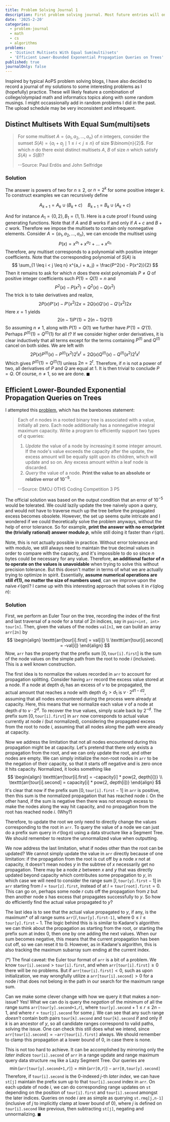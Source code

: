 ```yaml
---
title: Problem Solving Journal 1
description: First problem solving journal. Most future entries will only be visible through the problem solving journal filter.
date: '2025-2-20'
categories:
  - problem-journal
  - math
  - cs
  - algorithms
problems:
  - 'Distinct Multisets With Equal Sum(multi)sets'
  - 'Efficient Lower-Bounded Exponential Propagation Queries on Trees'
published: true
journalOnly: false
---
```


<script>
    import { Blockquote, Img } from "flowbite-svelte";
</script>

Inspired by typical AoPS problem solving blogs, I have also decided to record a journal of my solutions to some interesting problems as I (hopefully) practice. These will likely feature a combination of college/olympiad math and informatics topics along with some random musings. I might occassionally add in random problems I did in the past. The upload schedule may be very inconsistent and infrequent.

## Distinct Multisets With Equal Sum(multi)sets

> For some multiset $A = \{a_1, a_2, \dots, a_n\}$ of $n$ integers, consider the sumset $S(A) = \{a_i + a_j \mid 1 \leq i < j \leq n\}$ of size $\binom{n}{2}$. For which $n$ do there exist distinct multisets $A$, $B$ of size $n$ which satisfy $S(A) = S(B)$?
> 
> --Source: Paul Erdös and John Selfridge

### Solution
The answer is powers of two for $n \geq 2$, or $n = 2^k$ for some positive integer $k$. To construct examples we can recursively define

$$
A_{k + 1} = A_k \cup (B_k + c) \quad B_{k + 1} = B_k \cup (A_k + c)
$$

And for instance $A_1 = \{0, 2\}, B_1 = \{1, 1\}$. Here is a cute proof I found using generating functions. Note that if $A$ and $B$ works if and only if $A + c$ and $B + c$ work. Therefore we impose the multisets to contain only nonnegative elements. Consider $A = \{a_1, a_2, \dots, a_n\}$, we can encode the multiset using 
$$
P(x) = x^{a_1} + x^{a_2} + \dots + x^{a_n}
$$
Therefore, any multiset corresponds to a polynomial with positive integer coefficients. Note that the corresponding polynomial of $S(A)$ is 
$$
\sum_{1 \leq i < j \leq n} x^{a_i + a_j} = \frac{P^2(x) - P(x^2)}{2}
$$
Then it remains to ask for which $n$ does there exist polynomials $P \not = Q$ of positive integer coefficients such $P(1) = Q(1) = n$ and 
$$
P^2(x) - P(x^2) = Q^2(x) - Q(x^2)
$$
The trick is to take derivatives and realize,
$$
2P(x)P'(x) - P'(x^2)2x = 2Q(x)Q'(x) - Q'(x^2)2x 
$$
Here $x = 1$ yields
$$
2(n - 1)P'(1) = 2(n - 1)Q'(1)
$$
So assuming $n \not = 1$, along with $P(1) = Q(1)$ we further have $P'(1) = Q'(1)$. Perhaps $P^{(t)}(1) = Q^{(t)}(1)$ for all $t$? If we consider higher order derivatives, it is clear inductively that all terms except for the terms containing $P^{(t)}$ and $Q^{(t)}$ cancel on both sides. We are left with
$$
2P(x) P^{(t)}(x) - P^{(t)}(x^2) 2^t x^t = 2Q(x) Q^{(t)}(x) - Q^{(t)}(x^2) 2^t x^t
$$
Which gives $P^{(t)}(1) = Q^{(t)}(1)$ unless $2n = 2^t$. Therefore, if $n$ is not a power of two, all derivatives of $P$ and $Q$ are equal at $1$. It is then trivial to conclude $P = Q$. Of course, $n \not = 1$, so we are done. $\blacksquare$

## Efficient Lower-Bounded Exponential Propagation Queries on Trees

I attempted this [problem](https://dmoj.ca/problem/othscc3p5), which has the barebones statement:

> Each of $n$ nodes in a rooted binary tree is associated with a value, initially all zero. Each node additionally has a nonnegative integral maximum capacity. Write a program to efficiently support two types of $q$ queries:
>
> 1. *Update* the value of a node by increasing it some integer amount. If the node's value exceeds the capacity after the update, the excess amount will be equally split upon its children, which will update and so on. Any excess amount within a leaf node is discarded.
> 2. *Query* the value of a node. **Print the value to an absolute or relative error of $10^{-5}.$**
> 
> --Source: DMOJ OTHS Coding Competition 3 P5

The official solution was based on the output condition that an error of $10^{-5}$ would be tolerated. We could lazily update the tree naively upon a query, and would not have to traverse much up the tree before the propagated excess becomes obsolete. However, the set up seems quite intricate and I wondered if we could theoretically solve the problem anyways, without the help of error tolerance. So for example, **print the answer with no error/print the (trivially rational) answer modulo $p$**, while still doing it faster than $\mathcal{O}(qn)$.

Note, this is not actually possible in practice. Without error tolerance and with modulo, we still always need to maintain the true decimal values in order to compare with the capacity, and it's impossible to do so since $n$ bytes could be necessary for any value. Therefore, **an additional factor of $n$ to operate on the values is unavoidable** when trying to solve this without precision tolerance. But this doesn't matter in terms of what we are actually trying to optimize in spirit. Essentially, **assume numerical operations are still $\mathcal{O}(1)$, no matter the size of numbers used**, can we improve upon the naive $\mathcal{O}(qn)$? I came up with this interesting approach that solves it in $\mathcal{O}(q \log n)$: 

### Solution

First, we perform an Euler Tour on the tree, recording the index of the first and last traversal of a node for a total of $2n$ indices, say in $\texttt{pair<int, int> tour[n]}$. Then, given the values of the nodes $\texttt{val[n]}$, we can build an array $\texttt{arr[2n]}$ by 
$$
\begin{align}
\texttt{arr[tour[i].first] = val[i]} \\
\texttt{arr[tour[i].second] = -val[i]}
\end{align}
$$
Now, $\texttt{arr}$ has the property that the prefix sum $[0, \texttt{tour[i].first}]$ is the sum of the node values on the simple path from the root to node $i$ (inclusive). This is a well known construction. 

The first idea is to normalize the values recorded in $\texttt{arr}$ to account for propagation splitting. Consider having $\texttt{arr}$ record the excess value stored at a node. If a node at depth $d_1$ has an excess of $v$ to be propagated, the actual amount that reaches a node with depth $d_2 > d_1$ is $v \cdot 2^{d1 - d2}$, assuming that all nodes encountered during the process were already at capacity. Here, this means that we normalize each value $v$ of a node at depth $d$ to $v \cdot 2^{d}$. To recover the true values, simply scale back by $2^{-d}$. The prefix sum $[0, \texttt{tour[i].first}]$ in $\texttt{arr}$ now corresponds to actual value currently at node $i$ (but normalized), considering the propagated excess from the root to node $i$, assuming that all nodes along the path were already at capacity.

Now we address the limitation that not all nodes encountered during this propagation might be at capacity. Let's pretend that there only exists a propagation from the root, and we can only update the root, and other nodes are empty. We can simply initialize the non-root nodes in $\texttt{arr}$ to be the negation of their capacity, so that it starts off negative and is zero once it hits capacity. Normalized, it looks something like
$$
\begin{align}
\texttt{arr[tour[i].first] = -capacity[i] * pow(2, depth[i])} \\
\texttt{arr[tour[i].second] = capacity[i] * pow(2, depth[i])}
\end{align}
$$
It's clear that now if the prefix sum $[0, \texttt{tour[i].first}-1]$ in $\texttt{arr}$ is positive, then this sum is the normalized propagation that has reached node $i$. On the other hand, if the sum is negative then there was not enough excess to make the nodes along the way hit capacity, and no propagation from the root has reached node $i$. (Why?)

Therefore, to update the root we only need to directly change the values corresponding to the root in $\texttt{arr}$. To query the value of a node we can just do a prefix sum query in $\mathcal{O}(\log n)$ using a data structure like a Segment Tree. We should remember to restore the unnormalized value when outputting.

We now address the last limitation, what if nodes other than the root can be updated? We cannot simply update the value in $\texttt{arr}$ directly because of one limitation: if the propagation from the root is cut off by a node $x$ not at capacity, it doesn't mean nodes $y$ in the subtree of $x$ necessarily get no propagation. There may be a node $z$ between $x$ and $y$ that was directly updated beyond capacity which contributes some propagation to $y$, in which case we will need to consider the range sum $[l,\texttt{tour[y].first} - 1]$ in $\texttt{arr}$ starting from $l = \texttt{tour[z].first}$, instead of at $l =\texttt{tour[root].first} = 0$. This can go on, perhaps some node $r$ cuts off the propagation from $z$ but then another node $s$ has excess that propagates successfully to $y$. So how do efficiently find the actual value propagated to $y$?

The last idea is to see that the actual value propagated to $y$, if any, is the maximum* of all range sums $\texttt{arr[}l\texttt{,tour[y].first-1]}$, where $0 \leq l \leq \texttt{tour[y].first}-1$. The logic behind this is is similar to Kadane's algorithm: we can think about the propagation as starting from the root, or starting the prefix sum at index $0$, then one by one adding the next values. When our sum becomes negative, this means that the current propagation has been cut off, so we can reset it to $0$. However, as in Kadane's algorithm, this is also tracking the maximum subarray sum ending at the current index. 

(*) The final caveat: the Euler tour format of $\texttt{arr}$ is a bit of a problem. We know $\texttt{tour[i].second} > \texttt{tour[i].first}$, and when $\texttt{arr[tour[i].first]} \geq 0$ there will be no problems. But if $\texttt{arr[tour[i].first]} < 0$, such as upon initialization, we may wrongfully utilize a $\texttt{arr[tour[i].second]} > 0$ for a node $i$ that does not belong in the path in our search for the maximum range sum. 

Can we make some clever change with how we query it that makes a non-issue? Yes! What we can do is query the *negation* of the *minimum* of all the range sums $\texttt{arr[tour[y].second+1,}r\texttt{]}$, where $\texttt{tour[y].second}+1 \leq r \leq 2n-1$, and where $r = \texttt{tour[j].second}$ for some $j$. We can see that any such range *doesn't* contain both pairs $\texttt{tour[k].second}$ and $\texttt{tour[k].second}$ if and only if $k$ is an ancestor of $y$, so all candidate ranges correspond to valid paths, solving the issue. One can check this still does what we intend, since $\texttt{arr[tour[i].second]} = -\texttt{arr[tour[i].first]}$ always. We should remember to clamp this propagation at a lower bound of $0$, in case there is none. 

This is not too hard to achieve. It can be accomplished by mirroring only the *later indices* $\texttt{tour[i].second}$ of $\texttt{arr}$ in a range update and range maximum query data structure $\texttt{rmq}$ like a Lazy Segment Tree. Our queries are
$$
\min(\texttt{arr[tour[y].second+1,}r\texttt{]}) = \min(\texttt{arr[0,}r\texttt{]}) - \texttt{arr[0,tour[y].second]}
$$
Therefore, if $\texttt{tour[i].second}$ is the $0$-indexed $j$-th *later index*, we can have $\texttt{st[j]}$ maintain the prefix sum up to that $\texttt{tour[i].second}$ index in $\texttt{arr}$. On each update of node $i$, we can do corresponding range updates on $\texttt{st}$ depending on the position of $\texttt{tour[i].first}$ and $\texttt{tour[i].second}$ amongst the later indices. Queries on node $i$ are as simple as querying $\texttt{st.rmq[j,n-1]}$ (inclusive of $j$ to implicitly clamp at lower bound of $0$), where $j$ is defined on $\texttt{tour[i].second}$ like previous, then subtracting $\texttt{st[j]}$, negating and unnormalizing. $\blacksquare$